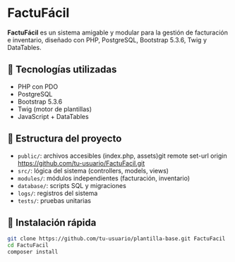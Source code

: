 # FactuFácil

**FactuFácil** es un sistema amigable y modular para la gestión de facturación e inventario, diseñado con PHP, PostgreSQL, Bootstrap 5.3.6, Twig y DataTables.

## 🧰 Tecnologías utilizadas
- PHP con PDO
- PostgreSQL
- Bootstrap 5.3.6
- Twig (motor de plantillas)
- JavaScript + DataTables

## 📁 Estructura del proyecto
- `public/`: archivos accesibles (index.php, assets)git remote set-url origin https://github.com/tu-usuario/FactuFacil.git
- `src/`: lógica del sistema (controllers, models, views)
- `modules/`: módulos independientes (facturación, inventario)
- `database/`: scripts SQL y migraciones
- `logs/`: registros del sistema
- `tests/`: pruebas unitarias

## 🚀 Instalación rápida
```bash
git clone https://github.com/tu-usuario/plantilla-base.git FactuFacil
cd FactuFacil
composer install